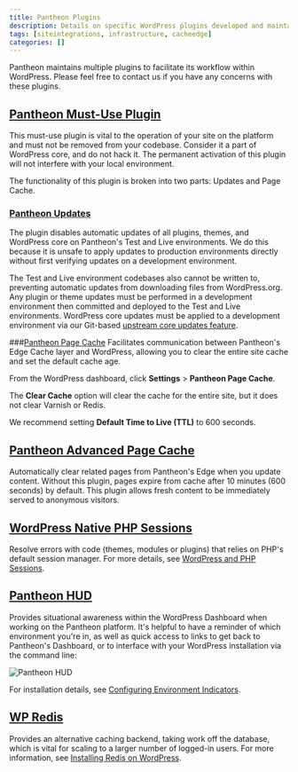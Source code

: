 ```yaml
---
title: Pantheon Plugins
description: Details on specific WordPress plugins developed and maintained for the Pantheon Website Management Platform workflow.
tags: [siteintegrations, infrastructure, cacheedge]
categories: []
---
```

Pantheon maintains multiple plugins to facilitate its workflow within WordPress. Please feel free to contact us if you have any concerns with these plugins.

## [Pantheon Must-Use Plugin](https://github.com/pantheon-systems/WordPress/tree/master/wp-content/mu-plugins/pantheon)
This must-use plugin is vital to the operation of your site on the platform and must not be removed from your codebase. Consider it a part of WordPress core, and do not hack it. The permanent activation of this plugin will not interfere with your local environment.

The functionality of this plugin is broken into two parts: Updates and Page Cache.

### [Pantheon Updates](https://github.com/pantheon-systems/WordPress/tree/master/wp-content/mu-plugins/pantheon/pantheon-updates.php)
The plugin disables automatic updates of all plugins, themes, and WordPress core on Pantheon's Test and Live environments. We do this because it is unsafe to apply updates to production environments directly without first verifying updates on a development environment.

The Test and Live environment codebases also cannot be written to, preventing automatic updates from downloading files from WordPress.org. Any plugin or theme updates must be performed in a development environment then committed and deployed to the Test and Live environments. WordPress core updates must be applied to a development environment via our Git-based [upstream core updates feature](/docs/upstream-updates/).

###[Pantheon Page Cache](https://github.com/pantheon-systems/WordPress/blob/master/wp-content/mu-plugins/pantheon/pantheon-page-cache.php)
Facilitates communication between Pantheon's Edge Cache layer and WordPress, allowing you to clear the entire site cache and set the default cache age.

From the WordPress dashboard, click **Settings** > **Pantheon Page Cache**.

The **Clear Cache** option will clear the cache for the entire site, but it does not clear Varnish or Redis.

We recommend setting **Default Time to Live (TTL)** to 600 seconds.


## [Pantheon Advanced Page Cache](https://wordpress.org/plugins/pantheon-advanced-page-cache)
Automatically clear related pages from Pantheon's Edge when you update content. Without this plugin, pages expire from cache after 10 minutes (600 seconds) by default. This plugin allows fresh content to be immediately served to anonymous visitors.



## [WordPress Native PHP Sessions](https://wordpress.org/plugins/wp-native-php-sessions)
Resolve errors with code (themes, modules or plugins) that relies on PHP's default session manager. For more details, see [WordPress and PHP Sessions](/docs/wordpress-sessions/#troubleshooting-session-errors).

## [Pantheon HUD](https://wordpress.org/plugins/pantheon-hud)
Provides situational awareness within the WordPress Dashboard when working on the Pantheon platform. It's helpful to have a reminder of which environment you're in, as well as quick access to links to get back to Pantheon's Dashboard, or to interface with your WordPress installation via the command line:

![Pantheon HUD](/source/docs/assets/images/pantheon-hud.png)

For installation details, see [Configuring Environment Indicators](/docs/environment-indicator).

## [WP Redis](https://wordpress.org/plugins/wp-redis)
Provides an alternative caching backend, taking work off the database, which is vital for scaling to a larger number of logged-in users. For more information, see [Installing Redis on WordPress](/docs/wordpress-redis).
